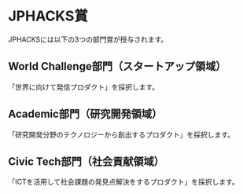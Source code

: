 # JPHACKS賞
JPHACKSには以下の3つの部門賞が授与されます。

## World Challenge部門（スタートアップ領域）
「世界に向けて発信プロダクト」を採択します。

## Academic部門（研究開発領域）
「研究開発分野のテクノロジーから創出するプロダクト」を採択します。

## Civic Tech部門（社会貢献領域）
「ICTを活用して社会課題の発見点解決をするプロダクト」を採択します。
